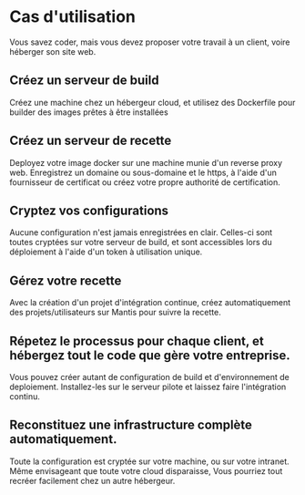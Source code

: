 # Cas d'utilisation

Vous savez coder, mais vous devez proposer votre travail à un client, voire héberger son site web.

## Créez un serveur de build

Créez une machine chez un hébergeur cloud, et utilisez des Dockerfile pour builder des images prêtes à être installées

## Créez un serveur de recette

Deployez votre image docker sur une machine munie d'un reverse proxy web.
Enregistrez un domaine ou sous-domaine et le https, à l'aide d'un fournisseur de certificat ou créez votre propre authorité de certification.

## Cryptez vos configurations

Aucune configuration n'est jamais enregistrées en clair.
Celles-ci sont toutes cryptées sur votre serveur de build, et sont accessibles lors du déploiement à l'aide d'un token à utilisation unique.

## Gérez votre recette

Avec la création d'un projet d'intégration continue, créez automatiquement des projets/utilisateurs sur Mantis pour
suivre la recette.

## Répetez le processus pour chaque client, et hébergez tout le code que gère votre entreprise.

Vous pouvez créer autant de configuration de build et d'environnement de deploiement. Installez-les sur le serveur pilote et laissez faire l'intégration continu.

## Reconstituez une infrastructure complète automatiquement.

Toute la configuration est cryptée sur votre machine, ou sur votre intranet. Même envisageant que toute votre cloud disparaisse,
Vous pourriez tout recréer facilement chez un autre hébergeur.